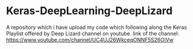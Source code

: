 # Keras-DeepLearning-DeepLizard
A repository which i have upload my code which following along the Keras Playlist offered by Deep Lizard channel on youtube.
link of the channel: https://www.youtube.com/channel/UC4UJ26WkceqONNF5S26OiVw
